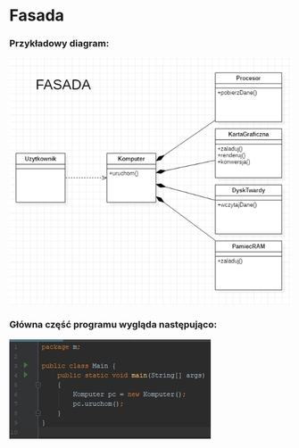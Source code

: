 # Fasada

### Przykładowy diagram:
<p align="center">
 <img src="https://github.com/JakubMakaruk/UMCS/blob/master/23%20DAYS%20CHALLANGE%20WZORCOWY/Fasada/zdj/fasada.png" alt="zdj">
</p>

### Główna część programu wygląda następująco:
<p align="left">
 <img src="https://github.com/JakubMakaruk/UMCS/blob/master/23%20DAYS%20CHALLANGE%20WZORCOWY/Fasada/zdj/main1.png" alt="zdj">
</p>

